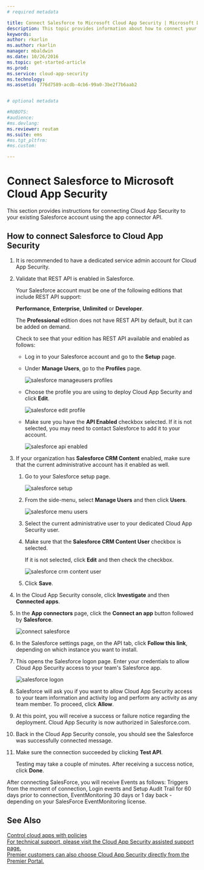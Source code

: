```yaml
---
# required metadata

title: Connect Salesforce to Microsoft Cloud App Security | Microsoft Docs
description: This topic provides information about how to connect your Salesforce to Cloud App Security using the API connector.
keywords:
author: rkarlin
ms.author: rkarlin
manager: mbaldwin
ms.date: 10/26/2016
ms.topic: get-started-article
ms.prod:
ms.service: cloud-app-security
ms.technology:
ms.assetid: 776d7589-acdb-4cb6-99a0-3be2f7b6aab2


# optional metadata

#ROBOTS:
#audience:
#ms.devlang:
ms.reviewer: reutam
ms.suite: ems
#ms.tgt_pltfrm:
#ms.custom:

---
```



# Connect Salesforce to Microsoft Cloud App Security
This section provides instructions for connecting Cloud App Security to your existing Salesforce account using the app connector API.  
  
## How to connect Salesforce to Cloud App Security  
  
1.  It is recommended to have a dedicated service admin account for Cloud App Security.  
  
2.  Validate that REST API is enabled in Salesforce.  
  
     Your Salesforce account must be one of the following editions that include REST API support:  
  
     **Performance**, **Enterprise**, **Unlimited** or **Developer**.  
  
     The **Professional** edition does not have REST API by default, but it can be added on demand.  
  
     Check to see that your edition has REST API available and enabled as follows:  
  
    -   Log in to your Salesforce account and go to the **Setup** page.  
  
    -   Under **Manage Users**, go to the **Profiles** page.  
  
         ![salesforce manageusers profiles](./media/salesforce-manageusers-profiles.png "salesforce manageusers profiles")  
  
    -   Choose the profile you are using to deploy Cloud App Security and click **Edit**.  
  
         ![salesforce edit profile](./media/salesforce-edit-profile.png "salesforce edit profile")  
  
    -   Make sure you have the **API Enabled** checkbox selected. If it is not selected, you may need to contact Salesforce to add it to your account.  
  
         ![salesforce api enabled](./media/salesforce-api-enabled.png "salesforce api enabled")  
  
3.  If your organization has **Salesforce CRM Content** enabled, make sure that the current administrative account has it enabled as well.  
  
    1.  Go to your Salesforce setup page.  
  
         ![salesforce setup](./media/salesforce-setup.png "salesforce setup")  
  
    2.  From the side-menu, select **Manage Users** and then click **Users**.  
  
         ![salesforce menu users](./media/salesforce-menu-users.png "salesforce menu users")  
  
    3.  Select the current administrative user to your dedicated Cloud App Security user.  
  
    4.  Make sure that the **Salesforce CRM Content User** checkbox is selected.  
  
         If it is not selected, click **Edit** and then check the checkbox.  
  
         ![salesforce crm content user](./media/salesforce-crm-content-user.png "salesforce crm content user")  
  
    5.  Click **Save**.  
  
4.  In the Cloud App Security console, click **Investigate** and then **Connected apps**.  
  
5.  In the **App connectors** page, click the **Connect an app** button followed by **Salesforce**.  
  
     ![connect salesforce](./media/connect-salesforce.png "connect salesforce")  
  
6.  In the Salesforce settings page, on the API tab, click **Follow this link**, depending on which instance you want to install.  
  
7.  This opens the Salesforce logon page. Enter your credentials to allow Cloud App Security access to your team's Salesforce app.  
  
     ![salesforce logon](./media/salesforce-logon.png "salesforce logon")  
  
8.  Salesforce will ask you if you want to allow Cloud App Security access to your team information and activity log and perform any activity as any team member. To proceed, click **Allow**.  
  
9. At this point, you will receive a success or failure notice regarding the deployment. Cloud App Security is now authorized in Salesforce.com.  
  
10. Back in the Cloud App Security console, you should see the Salesforce was successfully connected message.  
  
11. Make sure the connection succeeded by clicking **Test API**.  
  
     Testing may take a couple of minutes. After receiving a success notice, click **Done**.  
  
  
After connecting SalesForce, you will receive Events as follows: Triggers from the moment of connection, Login events and Setup Audit Trail for 60 days prior to connection, EventMonitoring 30 days or 1 day back - depending on your SalesForce EventMonitoring license.
  
## See Also  
[Control cloud apps with policies](control-cloud-apps-with-policies.md)   
[For technical support, please visit the Cloud App Security assisted support page.](http://support.microsoft.com/oas/default.aspx?prid=16031)   
[Premier customers can also choose Cloud App Security directly from the Premier Portal.](https://premier.microsoft.com/)  
  
  